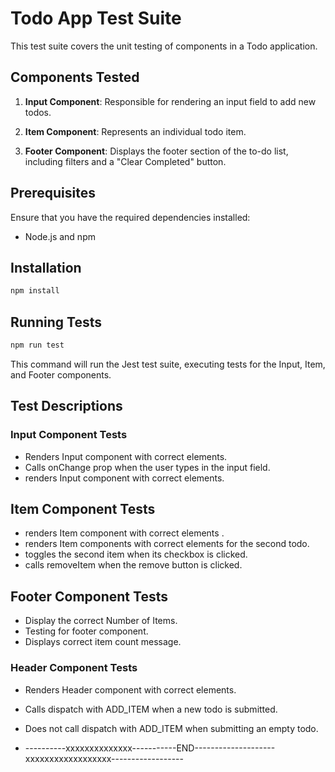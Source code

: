 # Todo App Test Suite

This test suite covers the unit testing of components in a Todo application.

## Components Tested

1. **Input Component**: Responsible for rendering an input field to add new todos.

2. **Item Component**: Represents an individual todo item.

3. **Footer Component**: Displays the footer section of the to-do list, including filters and a "Clear Completed" button.

## Prerequisites

Ensure that you have the required dependencies installed:

- Node.js and npm

## Installation

```bash
npm install
```
## Running Tests

```bash
npm run test
```
This command will run the Jest test suite, executing tests for the Input, Item, and Footer components.

## Test Descriptions
### Input Component Tests
-  Renders Input component with correct elements.
- Calls onChange prop when the user types in the input field.
-  renders Input component with correct elements.
  
## Item Component Tests
- renders Item component with correct elements .
- renders Item components with correct elements for the second todo.
- toggles the second item when its checkbox is clicked.
- calls removeItem when the remove button is clicked.

## Footer Component Tests
- Display the correct Number of Items.
- Testing for footer component.
- Displays correct item count message.
### Header Component Tests
- Renders Header component with correct elements.
- Calls dispatch with ADD_ITEM when a new todo is submitted.
- Does not call dispatch with ADD_ITEM when submitting an empty todo.

- ----------xxxxxxxxxxxxxx-----------END--------------------xxxxxxxxxxxxxxxxxx------------------

